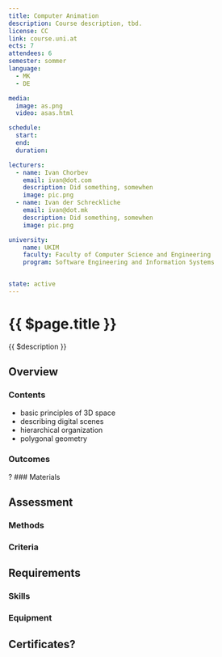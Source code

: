 ```yaml
---
title: Computer Animation
description: Course description, tbd.
license: CC
link: course.uni.at
ects: 7
attendees: 6
semester: sommer
language: 
  - MK
  - DE

media:
  image: as.png
  video: asas.html

schedule:
  start:
  end:
  duration:

lecturers:
  - name: Ivan Chorbev
    email: ivan@dot.com
    description: Did something, somewhen
    image: pic.png
  - name: Ivan der Schreckliche
    email: ivan@dot.mk
    description: Did something, somewhen
    image: pic.png

university:
    name: UKIM
    faculty: Faculty of Computer Science and Engineering
    program: Software Engineering and Information Systems


state: active
---
```


# {{ $page.title }}

{{ $description }}

## Overview

### Contents

* basic principles of 3D space
* describing digital scenes
* hierarchical organization
* polygonal geometry

### Outcomes

? ### Materials

## Assessment

### Methods

### Criteria

## Requirements

### Skills

### Equipment

## Certificates?